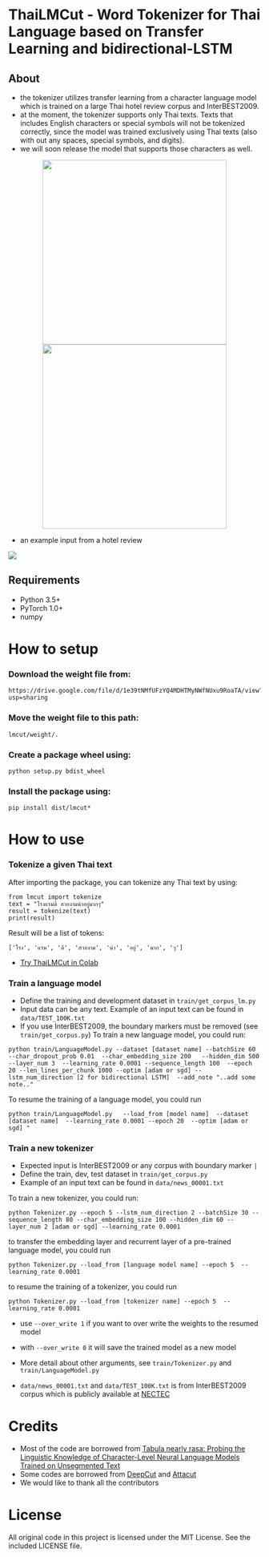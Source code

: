 ThaiLMCut - Word Tokenizer for Thai Language based on Transfer Learning and bidirectional-LSTM
=====================================================

## About
- the tokenizer utilizes transfer learning from a character language model which is trained on a large Thai hotel review corpus and InterBEST2009.
- at the moment, the tokenizer supports only Thai texts. Texts that includes English characters or special symbols will not be tokenized correctly, since the model was trained exclusively using Thai texts (also with out any spaces, special symbols, and digits).
- we will soon release the model that supports those characters as well.

<p align="center"><img src="https://github.com/meanna/ThaiLMCUT/blob/master/graphic_lmcut/pic_lm.png?raw=true" width="368"><img src="https://github.com/meanna/ThaiLMCUT/blob/master/graphic_lmcut/pic_ws.png?raw=true" width="368"></p>


* an example input from a hotel review
<img src="https://github.com/meanna/upload/blob/master/example_final.jpg?raw=true">

## Requirements

- Python 3.5+
- PyTorch 1.0+
- numpy 

# How to setup

### Download the weight file from:
```
https://drive.google.com/file/d/1e39tNMfUFzYQ4MDHTMyNWfNUxu9RoaTA/view?usp=sharing
```

### Move the weight file to this path:
```
lmcut/weight/.
```

### Create a package wheel using:
```python setup.py bdist_wheel```

### Install the package using:
```
pip install dist/lmcut*
```

# How to use

### Tokenize a given Thai text

After importing the package, you can tokenize any Thai text by using:
```
from lmcut import tokenize
text = "โรงแรมดี สวยงามน่าอยู่มากๆ"
result = tokenize(text)
print(result)
```

Result will be a list of tokens:
```
['โรง', 'แรม', 'ดี', 'สวยงาม', 'น่า', 'อยู่', 'มาก', 'ๆ']
```

* [Try ThaiLMCut in Colab](https://colab.research.google.com/drive/1LpMsxP1xddodZTUPzOXdiiBR6IjMnk0E)

### Train a language model

* Define the training and development dataset in `train/get_corpus_lm.py`
* Input data can be any text. Example of an input text can be found in `data/TEST_100K.txt`
* If you use InterBEST2009, the boundary markers must be removed (see `train/get_corpus.py`)
To train a new language model, you could run:
```
python train/LanguageModel.py --dataset [dataset name] --batchSize 60  --char_dropout_prob 0.01  --char_embedding_size 200   --hidden_dim 500  --layer_num 3  --learning_rate 0.0001 --sequence_length 100  --epoch 20 --len_lines_per_chunk 1000 --optim [adam or sgd] --lstm_num_direction [2 for bidirectional LSTM]  --add_note "..add some note.."
```

To resume the training of a language model, you could run
```
python train/LanguageModel.py   --load_from [model name]  --dataset [dataset name]  --learning_rate 0.0001 --epoch 20  --optim [adam or sgd] "
```

### Train a new tokenizer
* Expected input is InterBEST2009 or any corpus with boundary marker `|`
* Define the train, dev, test dataset in `train/get_corpus.py`
* Example of an input text can be found in `data/news_00001.txt`

To train a new tokenizer, you could run:

```
python Tokenizer.py --epoch 5 --lstm_num_direction 2 --batchSize 30 --sequence_length 80 --char_embedding_size 100 --hidden_dim 60 --layer_num 2 [adam or sgd] --learning_rate 0.0001
```

to transfer the embedding layer and recurrent layer of a pre-trained language model, you could run

```
python Tokenizer.py --load_from [language model name] --epoch 5  --learning_rate 0.0001
```
to resume the training of a tokenizer, you could run
```
python Tokenizer.py --load_from [tokenizer name] --epoch 5  --learning_rate 0.0001 
```

  * use `--over_write 1` if you want to over write the weights to the resumed model
  * with `--over_write 0` it will save the trained model as a new model

  * More detail about other arguments, see `train/Tokenizer.py` and `train/LanguageModel.py`

  * `data/news_00001.txt` and `data/TEST_100K.txt` is from InterBEST2009 corpus which is publicly available at [NECTEC](https://www.nectec.or.th/corpus/index.php?league=pm)

# Credits
* Most of the code are borrowed from [Tabula nearly rasa: Probing the Linguistic Knowledge of Character-Level Neural Language Models Trained on Unsegmented Text](https://github.com/m-hahn/tabula-rasa-rnns)
* Some codes are borrowed from [DeepCut](https://github.com/rkcosmos/deepcut) and [Attacut](https://github.com/PyThaiNLP/attacut/) 
* We would like to thank all the contributors

# License

All original code in this project is licensed under the MIT License. See the included LICENSE file.
